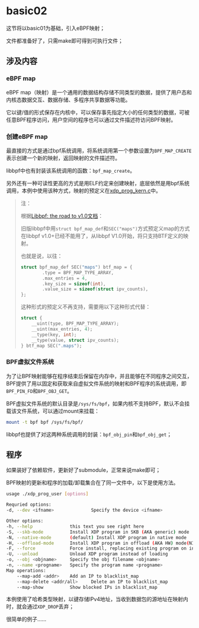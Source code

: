 # basic02

这节将以basic01为基础，引入eBPF映射；

文件都准备好了，只需make即可得到可执行文件；

## 涉及内容

### eBPF map

eBPF map（映射）是一个通用的数据结构存储不同类型的数据，提供了用户态和内核态数据交互、数据存储、多程序共享数据等功能。

它以键/值的形式保存在内核中，可以保存事先指定大小的任何类型的数据，可被任意BPF程序访问，用户空间的程序也可以通过文件描述符访问BPF映射。

### 创建eBPF map

最直接的方式是通过bpf系统调用，将系统调用第一个参数设置为`BPF_MAP_CREATE`表示创建一个新的映射，返回映射的文件描述符。

libbpf中也有封装该系统调用的函数：`bpf_map_create`。

另外还有一种可读性更高的方式是用ELF约定来创建映射，底层依然是用bpf系统调用，本例中使用该种方式，映射的预定义在[xdp_prog_kern.c](./xdp_prog_kern.c)中。

> 注：
>
> 根据[Libbpf: the road to v1.0文档](https://docs.google.com/document/d/1UyjTZuPFWiPFyKk1tV5an11_iaRuec6U-ZESZ54nNTY/edit#)：
>
> 旧版libbpf中用`struct bpf_map_def`和`SEC("maps")`方式预定义map的方式在libbpf v1.0+已经不能用了，从libbpf V1.0开始，将只支持BTF定义的映射。
>
> 也就是说，以往：
>
> ```c
> struct bpf_map_def SEC("maps") btf_map = {
>         .type = BPF_MAP_TYPE_ARRAY,
>         .max_entries = 4,
>         .key_size = sizeof(int),
>         .value_size = sizeof(struct ipv_counts),
> };
> ```
>
> 这种形式的预定义不再支持，需要用以下这种形式代替：
>
> ```c
> struct {
>     __uint(type, BPF_MAP_TYPE_ARRAY);
>     __uint(max_entries, 4);
>     __type(key, int);
>     __type(value, struct ipv_counts);
> } btf_map SEC(".maps");
> ```

### BPF虚拟文件系统

为了让BPF映射能够在程序结束后保留在内存中，并且能够在不同程序之间交互，BPF提供了用以固定和获取来自虚拟文件系统的映射和BPF程序的系统调用，即`BPF_PIN_FD`和`BPF_OBJ_GET`。

BPF虚拟文件系统的默认目录是`/sys/fs/bpf`，如果内核不支持BPF，默认不会挂载该文件系统，可以通过mount来挂载：

```bash
mount -t bpf bpf /sys/fs/bpf/
```

libbpf也提供了对这两种系统调用的封装：`bpf_obj_pin`和`bpf_obj_get`；

## 程序

如果装好了依赖软件，更新好了submodule，正常来说make即可；

BPF映射的更新和程序的加载/卸载集合在了同一文件中，以下是使用方法。

```bash
usage ./xdp_prog_user [options]

Requried options:
-d, --dev <ifname>              Specify the device <ifname>

Other options:
-h, --help              this text you see right here
-S, --skb-mode          Install XDP program in SKB (AKA generic) mode
-N, --native-mode       (default) Install XDP program in native mode
-H, --offload-mode      Install XDP program in offload (AKA HW) mode(NIC support needed)
-F, --force             Force install, replacing existing program on interface
-U, --unload            Unload XDP program instead of loading
-o, --obj <objname>     Specify the obj filename <objname>
-n, --name <progname>   Specify the program name <progname>
Map operations:
    --map-add <addr>    Add an IP to blacklist_map
    --map-delete <addr/all>     Delete an IP to blacklist_map
    --map-show          Show blocked IPs in blacklist_map

```

本例使用了哈希类型映射，以键存储IPv4地址，当收到数据包的源地址在映射内时，就会通过`XDP_DROP`丢弃；

很简单的例子……



